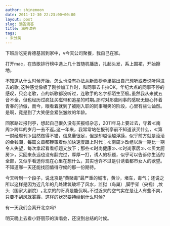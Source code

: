 ```yaml
---
author: shinemoon
date: 2011-12-30 22:23:00+00:00
layout: post
slug: 滴答滴答
title: 滴答滴答
tags:
- 未分类
---
```


下班后吃完肯德基回到家中，v今天公司聚餐，我自己在家｡  
  
打开mac，在热歌排行榜中选上几十首随机播放，扎起头发，系上围裙，开始擦地｡  
  
不知道从什么时候开始，怎么也没有办法从新歌榜单里挑出自己想听或者说听得进去的歌｡这种感觉像极了刚参加工作时，和同事去卡拉OK，年纪大点的同事不停的感叹，只会老歌，点的新歌都没听过，连歌手的名字都陌生至极｡虽然我从来就五音不全，但也经历过疯狂买磁带和追星的时期｡那时对那些同事的感叹无疑心怀着青春的骄傲，而今，眼看着就到了被刚入职的同事嘲笑的阶段，心里有些讪讪然｡是啊，竟是到了大笑便会紧张皱纹的年龄｡  
  
回家路过报刊亭，想起自己很久没有买报纸杂志，2011年马上要过去，守着≪南周≫跨年的岁月一去不返｡这一年来，我常常站在报刊亭前不知道该买什么，≪第一财经周刊≫固然做得不错，信息量很足，但是却越读越浮躁，似乎前方就是滚滚的金钱潮，每篇文章都鞭策着你加快速度跟上时代；≪南周≫改组以后一期比一期令人失望，每次拿起看看标题又放下；那些≪时尚健康≫､≪时尚家居≫､≪贝太厨房≫，买回来永远也没有翻完过，厚厚一打，诱人的标题，似乎可以告诉你生活的全部，又似乎看透你现在心里在想什么，其实也许不过是引诱着都市女人的欲望｡不知道哪一天还能找回值得守候的那一份期待｡  
  
今天听到一个段子，说北京是“黄赌毒”最严重的城市，黄沙，堵车，毒气；还说之所以这样是因为近几年的几处建筑破坏了风水，监狱（鸟巢）,脚手架（央视）,坟头（国家大剧院）｡北京的的哥真是能侃啊｡不过近来的空气实在是让人有些不爽，只要不刮风就雾霾，这样的状况要持续到什么时候?  
  
有一天我们会离开北京吗?  
  
明天晚上去看小野丽莎的演唱会，还没到总结的时候｡
